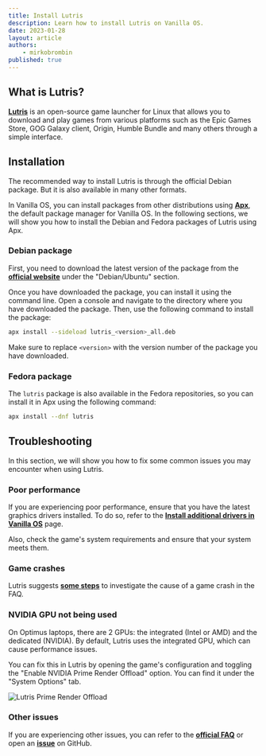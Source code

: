 ```yaml
---
title: Install Lutris
description: Learn how to install Lutris on Vanilla OS.
date: 2023-01-28
layout: article
authors: 
    - mirkobrombin
published: true
---
```


## What is Lutris?

[**Lutris**](https://lutris.net/) is an open-source game launcher for Linux that allows you to download and play games from various platforms such as the Epic Games Store, GOG Galaxy client, Origin, Humble Bundle and many others through a simple interface.

## Installation

The recommended way to install Lutris is through the official Debian package. But it is also available in many other formats.

In Vanilla OS, you can install packages from other distributions using [**Apx**](https://vanillaos.org/2023/01/28/apx-the-unconventional-pkg-manager.html), the default package manager for Vanilla OS. In the following sections, we will show you how to install the Debian and Fedora packages of Lutris using Apx.

### Debian package

First, you need to download the latest version of the package from the [**official website**](https://lutris.net/downloads/) under the "Debian/Ubuntu" section.

Once you have downloaded the package, you can install it using the command line. Open a console and navigate to the directory where you have downloaded the package. Then, use the following command to install the package:

```bash
apx install --sideload lutris_<version>_all.deb
```

Make sure to replace `<version>` with the version number of the package you have downloaded.

### Fedora package

The `lutris` package is also available in the Fedora repositories, so you can install it in Apx using the following command:

```bash
apx install --dnf lutris
```

## Troubleshooting

In this section, we will show you how to fix some common issues you may encounter when using Lutris.

### Poor performance

If you are experiencing poor performance, ensure that you have the latest graphics drivers installed. To do so, refer to the [**Install additional drivers in Vanilla OS**](https://handbook.vanillaos.org/2022/12/10/install-additional-drivers.html) page.

Also, check the game's system requirements and ensure that your system meets them.

### Game crashes

Lutris suggests [**some steps**](https://lutris.net/faq#game-crash) to investigate the cause of a game crash in the FAQ.

### NVIDIA GPU not being used

On Optimus laptops, there are 2 GPUs: the integrated (Intel or AMD) and the dedicated (NVIDIA). By default, Lutris uses the integrated GPU, which can cause performance issues.

You can fix this in Lutris by opening the game's configuration and toggling the "Enable NVIDIA Prime Render Offload" option. You can find it under the "System Options" tab.

![Lutris Prime Render Offload](/assets/uploads/Gaming/lutris-prime-gpu.webp)

### Other issues

If you are experiencing other issues, you can refer to the [**official FAQ**](https://lutris.net/faq) or open an [**issue**](https://github.com/lutris/lutris/issues) on GitHub.
